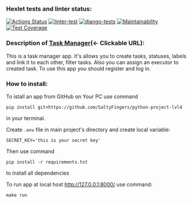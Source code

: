 ### Hexlet tests and linter status:
[![Actions Status](https://github.com/SaltyFingers/python-project-lvl4/workflows/hexlet-check/badge.svg)](https://github.com/SaltyFingers/python-project-lvl4/actions) [![linter-test](https://github.com/SaltyFingers/python-project-lvl4/actions/workflows/linter.yml/badge.svg)](https://github.com/SaltyFingers/python-project-lvl4/actions/workflows/linter.yml) [![django-tests](https://github.com/SaltyFingers/python-project-lvl4/actions/workflows/tests.yml/badge.svg)](https://github.com/SaltyFingers/python-project-lvl4/actions/workflows/tests.yml) [![Maintainability](https://api.codeclimate.com/v1/badges/8d3fe4f6a0732058de10/maintainability)](https://codeclimate.com/github/SaltyFingers/python-project-lvl4/maintainability) [![Test Coverage](https://api.codeclimate.com/v1/badges/8d3fe4f6a0732058de10/test_coverage)](https://codeclimate.com/github/SaltyFingers/python-project-lvl4/test_coverage)

### Description of [Task Manager](https://still-castle-99759.herokuapp.com/)(← Clickable URL):
This is a task manager app. It's allows you to create tasks, statuses, labels and link it to each other, filter tasks. Also you can assign an executor to created task.
To use this app you should register and log in.

### How to install:
To istall an app from GitHub on Your PC use command
    
    pip install git+https://github.com/SaltyFingers/python-project-lvl4

in your terminal.

Create ``.env`` file in main project's directory and create local variable:

    SECRET_KEY='this is your secret key'

Then use command

    pip install -r requirements.txt

to install all dependencies

To run app at local host http://127.0.0.1:8000/ use command:

    make run

